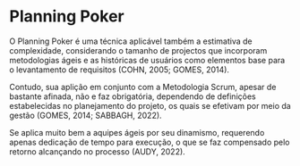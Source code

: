 # Planning Poker

O Planning Poker é uma técnica aplicável também a estimativa de complexidade, considerando o tamanho de projectos que incorporam metodologias ágeis e as históricas de usuários como elementos base para o levantamento de requisitos (COHN, 2005; GOMES, 2014).

Contudo, sua aplição em conjunto com a Metodologia Scrum, apesar de bastante afinada, não e faz obrigatória, dependendo de definições estabelecidas no planejamento do projeto, os quais se efetivam por meio da gestão (GOMES, 2014; SABBAGH, 2022).

Se aplica muito bem a aquipes ágeis por seu dinamismo, requerendo apenas dedicação de tempo para execução, o que se faz compensado pelo retorno alcançando no processo (AUDY, 2022).